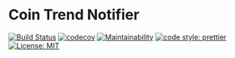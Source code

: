# Coin Trend Notifier

[![Build Status](https://travis-ci.org/yardenshoham/coin-trend-notifier.svg?branch=master)](https://travis-ci.org/yardenshoham/coin-trend-notifier)
[![codecov](https://codecov.io/gh/yardenshoham/coin-trend-notifier/branch/master/graph/badge.svg)](https://codecov.io/gh/yardenshoham/coin-trend-notifier)
[![Maintainability](https://api.codeclimate.com/v1/badges/036fe3e2421f29f791a9/maintainability)](https://codeclimate.com/github/yardenshoham/coin-trend-notifier)
[![code style: prettier](https://img.shields.io/badge/code_style-prettier-ff69b4.svg)](https://github.com/prettier/prettier)
[![License: MIT](https://img.shields.io/badge/License-MIT-yellow.svg)](https://opensource.org/licenses/MIT)
